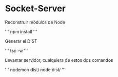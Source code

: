 # Socket-Server

Reconstruir módulos de Node

'''
npm install
'''

Generar el DIST

'''
tsc -w
'''

Levantar servidor, cualquiera de estos dos comandos

'''
nodemon dist/
node dist/
'''